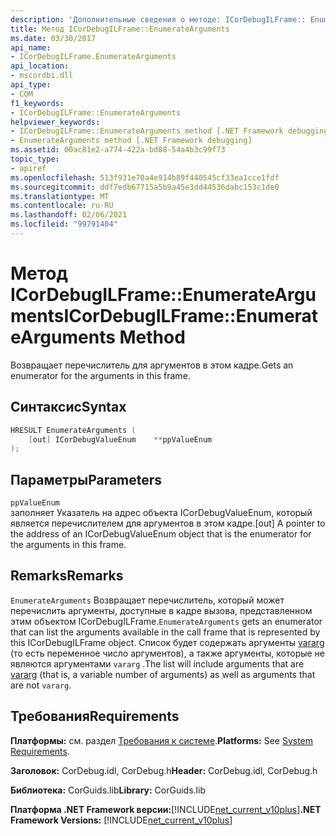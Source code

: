 ```yaml
---
description: 'Дополнительные сведения о методе: ICorDebugILFrame:: EnumerateArguments'
title: Метод ICorDebugILFrame::EnumerateArguments
ms.date: 03/30/2017
api_name:
- ICorDebugILFrame.EnumerateArguments
api_location:
- mscordbi.dll
api_type:
- COM
f1_keywords:
- ICorDebugILFrame::EnumerateArguments
helpviewer_keywords:
- ICorDebugILFrame::EnumerateArguments method [.NET Framework debugging]
- EnumerateArguments method [.NET Framework debugging]
ms.assetid: 00ac81e2-a774-422a-bd88-54a4b3c99f73
topic_type:
- apiref
ms.openlocfilehash: 513f931e70a4e914b89f440545cf33ea1cce1fdf
ms.sourcegitcommit: ddf7edb67715a5b9a45e3dd44536dabc153c1de0
ms.translationtype: MT
ms.contentlocale: ru-RU
ms.lasthandoff: 02/06/2021
ms.locfileid: "99791404"
---
```

# <a name="icordebugilframeenumeratearguments-method"></a><span data-ttu-id="9a6a9-103">Метод ICorDebugILFrame::EnumerateArguments</span><span class="sxs-lookup"><span data-stu-id="9a6a9-103">ICorDebugILFrame::EnumerateArguments Method</span></span>

<span data-ttu-id="9a6a9-104">Возвращает перечислитель для аргументов в этом кадре.</span><span class="sxs-lookup"><span data-stu-id="9a6a9-104">Gets an enumerator for the arguments in this frame.</span></span>  
  
## <a name="syntax"></a><span data-ttu-id="9a6a9-105">Синтаксис</span><span class="sxs-lookup"><span data-stu-id="9a6a9-105">Syntax</span></span>  
  
```cpp  
HRESULT EnumerateArguments (  
    [out] ICorDebugValueEnum    **ppValueEnum  
);  
```  
  
## <a name="parameters"></a><span data-ttu-id="9a6a9-106">Параметры</span><span class="sxs-lookup"><span data-stu-id="9a6a9-106">Parameters</span></span>  

 `ppValueEnum`  
 <span data-ttu-id="9a6a9-107">заполняет Указатель на адрес объекта ICorDebugValueEnum, который является перечислителем для аргументов в этом кадре.</span><span class="sxs-lookup"><span data-stu-id="9a6a9-107">[out] A pointer to the address of an ICorDebugValueEnum object that is the enumerator for the arguments in this frame.</span></span>  
  
## <a name="remarks"></a><span data-ttu-id="9a6a9-108">Remarks</span><span class="sxs-lookup"><span data-stu-id="9a6a9-108">Remarks</span></span>  

 <span data-ttu-id="9a6a9-109">`EnumerateArguments` Возвращает перечислитель, который может перечислить аргументы, доступные в кадре вызова, представленном этим объектом ICorDebugILFrame.</span><span class="sxs-lookup"><span data-stu-id="9a6a9-109">`EnumerateArguments` gets an enumerator that can list the arguments available in the call frame that is represented by this ICorDebugILFrame object.</span></span> <span data-ttu-id="9a6a9-110">Список будет содержать аргументы [vararg](/cpp/windows/vararg) (то есть переменное число аргументов), а также аргументы, которые не являются аргументами `vararg` .</span><span class="sxs-lookup"><span data-stu-id="9a6a9-110">The list will include arguments that are [vararg](/cpp/windows/vararg) (that is, a variable number of arguments) as well as arguments that are not `vararg`.</span></span>  
  
## <a name="requirements"></a><span data-ttu-id="9a6a9-111">Требования</span><span class="sxs-lookup"><span data-stu-id="9a6a9-111">Requirements</span></span>  

 <span data-ttu-id="9a6a9-112">**Платформы:** см. раздел [Требования к системе](../../get-started/system-requirements.md).</span><span class="sxs-lookup"><span data-stu-id="9a6a9-112">**Platforms:** See [System Requirements](../../get-started/system-requirements.md).</span></span>  
  
 <span data-ttu-id="9a6a9-113">**Заголовок:** CorDebug.idl, CorDebug.h</span><span class="sxs-lookup"><span data-stu-id="9a6a9-113">**Header:** CorDebug.idl, CorDebug.h</span></span>  
  
 <span data-ttu-id="9a6a9-114">**Библиотека:** CorGuids.lib</span><span class="sxs-lookup"><span data-stu-id="9a6a9-114">**Library:** CorGuids.lib</span></span>  
  
 <span data-ttu-id="9a6a9-115">**Платформа .NET Framework версии:**[!INCLUDE[net_current_v10plus](../../../../includes/net-current-v10plus-md.md)]</span><span class="sxs-lookup"><span data-stu-id="9a6a9-115">**.NET Framework Versions:** [!INCLUDE[net_current_v10plus](../../../../includes/net-current-v10plus-md.md)]</span></span>
